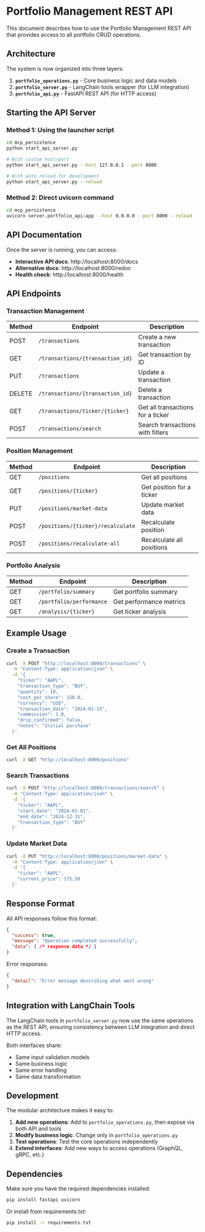 # Portfolio Management REST API

This document describes how to use the Portfolio Management REST API that provides access to all portfolio CRUD operations.

## Architecture

The system is now organized into three layers:

1. **`portfolio_operations.py`** - Core business logic and data models
2. **`portfolio_server.py`** - LangChain tools wrapper (for LLM integration)
3. **`portfolio_api.py`** - FastAPI REST API (for HTTP access)

## Starting the API Server

### Method 1: Using the launcher script
```bash
cd mcp_persistence
python start_api_server.py

# With custom host/port
python start_api_server.py --host 127.0.0.1 --port 8080

# With auto-reload for development
python start_api_server.py --reload
```

### Method 2: Direct uvicorn command
```bash
cd mcp_persistence
uvicorn server.portfolio_api:app --host 0.0.0.0 --port 8000 --reload
```

## API Documentation

Once the server is running, you can access:

- **Interactive API docs**: http://localhost:8000/docs
- **Alternative docs**: http://localhost:8000/redoc
- **Health check**: http://localhost:8000/health

## API Endpoints

### Transaction Management

| Method | Endpoint | Description |
|--------|----------|-------------|
| POST | `/transactions` | Create a new transaction |
| GET | `/transactions/{transaction_id}` | Get transaction by ID |
| PUT | `/transactions` | Update a transaction |
| DELETE | `/transactions/{transaction_id}` | Delete a transaction |
| GET | `/transactions/ticker/{ticker}` | Get all transactions for a ticker |
| POST | `/transactions/search` | Search transactions with filters |

### Position Management

| Method | Endpoint | Description |
|--------|----------|-------------|
| GET | `/positions` | Get all positions |
| GET | `/positions/{ticker}` | Get position for a ticker |
| PUT | `/positions/market-data` | Update market data |
| POST | `/positions/{ticker}/recalculate` | Recalculate position |
| POST | `/positions/recalculate-all` | Recalculate all positions |

### Portfolio Analysis

| Method | Endpoint | Description |
|--------|----------|-------------|
| GET | `/portfolio/summary` | Get portfolio summary |
| GET | `/portfolio/performance` | Get performance metrics |
| GET | `/analysis/{ticker}` | Get ticker analysis |

## Example Usage

### Create a Transaction
```bash
curl -X POST "http://localhost:8000/transactions" \
  -H "Content-Type: application/json" \
  -d '{
    "ticker": "AAPL",
    "transaction_type": "BUY",
    "quantity": 10,
    "cost_per_share": 150.0,
    "currency": "USD",
    "transaction_date": "2024-01-15",
    "commission": 1.0,
    "drip_confirmed": false,
    "notes": "Initial purchase"
  }'
```

### Get All Positions
```bash
curl -X GET "http://localhost:8000/positions"
```

### Search Transactions
```bash
curl -X POST "http://localhost:8000/transactions/search" \
  -H "Content-Type: application/json" \
  -d '{
    "ticker": "AAPL",
    "start_date": "2024-01-01",
    "end_date": "2024-12-31",
    "transaction_type": "BUY"
  }'
```

### Update Market Data
```bash
curl -X PUT "http://localhost:8000/positions/market-data" \
  -H "Content-Type: application/json" \
  -d '{
    "ticker": "AAPL",
    "current_price": 175.50
  }'
```

## Response Format

All API responses follow this format:

```json
{
  "success": true,
  "message": "Operation completed successfully", 
  "data": { /* response data */ }
}
```

Error responses:
```json
{
  "detail": "Error message describing what went wrong"
}
```

## Integration with LangChain Tools

The LangChain tools in `portfolio_server.py` now use the same operations as the REST API, ensuring consistency between LLM integration and direct HTTP access.

Both interfaces share:
- Same input validation models
- Same business logic
- Same error handling
- Same data transformation

## Development

The modular architecture makes it easy to:

1. **Add new operations**: Add to `portfolio_operations.py`, then expose via both API and tools
2. **Modify business logic**: Change only in `portfolio_operations.py`
3. **Test operations**: Test the core operations independently
4. **Extend interfaces**: Add new ways to access operations (GraphQL, gRPC, etc.)

## Dependencies

Make sure you have the required dependencies installed:

```bash
pip install fastapi uvicorn
```

Or install from requirements.txt:
```bash
pip install -r requirements.txt
``` 